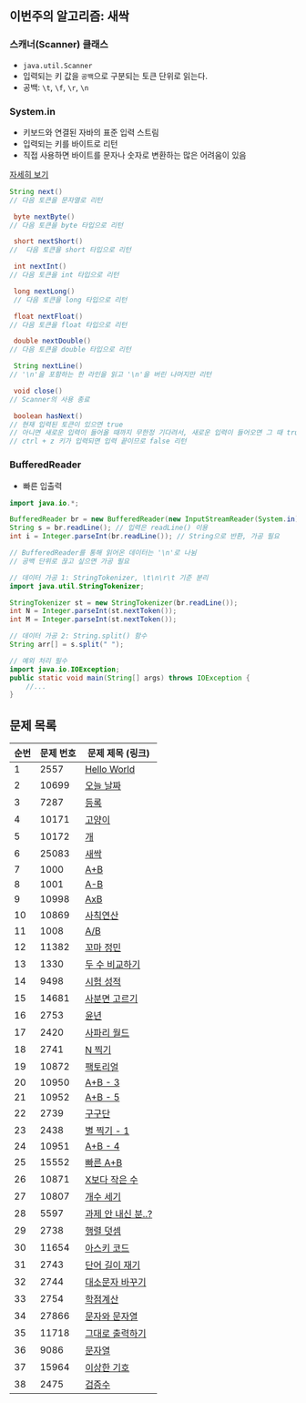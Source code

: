 
## 이번주의 알고리즘: 새싹
### 스캐너(Scanner) 클래스
- `java.util.Scanner`
- 입력되는 키 값을 `공백`으로 구분되는 토큰 단위로 읽는다.
- 공백: `\t`, `\f`, `\r`, `\n`

### System.in
- 키보드와 연결된 자바의 표준 입력 스트림
- 입력되는 키를 바이트로 리턴
- 직접 사용하면 바이트를 문자나 숫자로 변환하는 많은 어려움이 있음

[자세히 보기](https://m.blog.naver.com/ghdalswl77/222022930336)


```java
String next() 
// 다음 토큰을 문자열로 리턴 

 byte nextByte()
// 다음 토큰을 byte 타입으로 리턴 

 short nextShort() 
//  다음 토큰을 short 타입으로 리턴 

 int nextInt() 
// 다음 토큰을 int 타입으로 리턴

 long nextLong() 
 // 다음 토큰을 long 타입으로 리턴 

 float nextFloat() 
// 다음 토큰을 float 타입으로 리턴 

 double nextDouble() 
// 다음 토큰을 double 타입으로 리턴 

 String nextLine() 
// '\n'을 포함하는 한 라인을 읽고 '\n'을 버린 나머지만 리턴 

 void close() 
// Scanner의 사용 종료 

 boolean hasNext() 
// 현재 입력된 토큰이 있으면 true
// 아니면 새로운 입력이 들어올 때까지 무한정 기다려서, 새로운 입력이 들어오면 그 때 true 리턴
// ctrl + z 키가 입력되면 입력 끝이므로 false 리턴 
```

### BufferedReader
- 빠른 입출력
```java
import java.io.*;

BufferedReader br = new BufferedReader(new InputStreamReader(System.in)); // 선언
String s = br.readLine(); // 입력은 readLine() 이용
int i = Integer.parseInt(br.readLine()); // String으로 반환, 가공 필요

// BufferedReader를 통해 읽어온 데이터는 '\n'로 나뉨
// 공백 단위로 끊고 싶으면 가공 필요

// 데이터 가공 1: StringTokenizer, \t\n\r\t 기준 분리
import java.util.StringTokenizer;

StringTokenizer st = new StringTokenizer(br.readLine());
int N = Integer.parseInt(st.nextToken());
int M = Integer.parseInt(st.nextToken());

// 데이터 가공 2: String.split() 함수
String arr[] = s.split(" ");

// 예외 처리 필수
import java.io.IOException; 
public static void main(String[] args) throws IOException { 
    //... 
}
```




## 문제 목록

| **순번** | **문제 번호** | **문제 제목 (링크)** | 
| -------- | -------- | -------- | 
| 1 | 2557 | [Hello World](https://www.acmicpc.net/problem/2557) |
| 2 | 10699 | [오늘 날짜](https://www.acmicpc.net/problem/10699) |
| 3 | 7287 | [등록](https://www.acmicpc.net/problem/7287) |
| 4 | 10171 | [고양이](https://www.acmicpc.net/problem/10171) |
| 5 | 10172 | [개](https://www.acmicpc.net/problem/10172) |
| 6 | 25083 | [새싹](https://www.acmicpc.net/problem/25083) |
| 7 | 1000 | [A+B](https://www.acmicpc.net/problem/1000) |
| 8 | 1001 | [A-B](https://www.acmicpc.net/problem/1001) |
| 9 | 10998 | [AxB](https://www.acmicpc.net/problem/10998) |
| 10 | 10869 | [사칙연산](https://www.acmicpc.net/problem/10869) |
| 11 | 1008 | [A/B](https://www.acmicpc.net/problem/1008) |
| 12 | 11382 | [꼬마 정민](https://www.acmicpc.net/problem/11382) |
| 13 | 1330 | [두 수 비교하기](https://www.acmicpc.net/problem/1330) |
| 14 | 9498 | [시험 성적](https://www.acmicpc.net/problem/9498) |
| 15 | 14681 | [사분면 고르기](https://www.acmicpc.net/problem/14681) |
| 16 | 2753 | [윤년](https://www.acmicpc.net/problem/2753) |
| 17 | 2420 | [사파리 월드](https://www.acmicpc.net/problem/2420) |
| 18 | 2741 | [N 찍기](https://www.acmicpc.net/problem/2741) |
| 19 | 10872 | [팩토리얼](https://www.acmicpc.net/problem/10872) |
| 20 | 10950 | [A+B - 3](https://www.acmicpc.net/problem/10950) |
| 21 | 10952 | [A+B - 5](https://www.acmicpc.net/problem/10952) |
| 22 | 2739 | [구구단](https://www.acmicpc.net/problem/2739) |
| 23 | 2438 | [별 찍기 - 1](https://www.acmicpc.net/problem/2438) |
| 24 | 10951 | [A+B - 4](https://www.acmicpc.net/problem/10951) |
| 25 | 15552 | [빠른 A+B](https://www.acmicpc.net/problem/15552) |
| 26 | 10871 | [X보다 작은 수](https://www.acmicpc.net/problem/10871) |
| 27 | 10807 | [개수 세기](https://www.acmicpc.net/problem/10807) |
| 28 | 5597 | [과제 안 내신 분..?](https://www.acmicpc.net/problem/5597) |
| 29 | 2738 | [행렬 덧셈](https://www.acmicpc.net/problem/2738) |
| 30 | 11654 | [아스키 코드](https://www.acmicpc.net/problem/11654) |
| 31 | 2743 | [단어 길이 재기](https://www.acmicpc.net/problem/2743) |
| 32 | 2744 | [대소문자 바꾸기](https://www.acmicpc.net/problem/2744) |
| 33 | 2754 | [학점계산](https://www.acmicpc.net/problem/2754) |
| 34 | 27866 | [문자와 문자열](https://www.acmicpc.net/problem/27866) |
| 35 | 11718 | [그대로 출력하기](https://www.acmicpc.net/problem/11718) |
| 36 | 9086 | [문자열](https://www.acmicpc.net/problem/9086) |
| 37 | 15964 | [이상한 기호](https://www.acmicpc.net/problem/15964) |
| 38 | 2475 | [검증수](https://www.acmicpc.net/problem/2475) |

